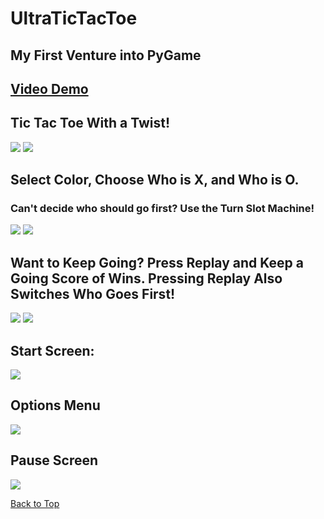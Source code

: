 # UltraTicTacToe
<h2>My First Venture into PyGame</h2>
<h2><a href = https://youtu.be/6Z0q6zOtsIk>Video Demo</a></h2>





<h2> Tic Tac Toe With a Twist! </h2>

<img src= https://github.com/JFraire1/UltraTicTacToe/blob/main/githubImages/gameScreen2.png>

<img src= https://github.com/JFraire1/UltraTicTacToe/blob/main/githubImages/gameScreen1.png>





<h2> Select Color, Choose Who is X, and Who is O.</h2> 
<h3> Can't decide who should go first? Use the Turn Slot Machine!</h3>

 
<img src= https://github.com/JFraire1/UltraTicTacToe/blob/main/githubImages/colorSelect1.png> 

<img src= https://github.com/JFraire1/UltraTicTacToe/blob/main/githubImages/colorSelect2.png>





<h2>Want to Keep Going? Press Replay and Keep a Going Score of Wins. Pressing Replay Also Switches Who Goes First!</h2>

<img src= https://github.com/JFraire1/UltraTicTacToe/blob/main/githubImages/endScreen.png>

<img src= https://github.com/JFraire1/UltraTicTacToe/blob/main/githubImages/gameScreen2.png>





<h2> Start Screen: </h2>

<img src= https://github.com/JFraire1/UltraTicTacToe/blob/main/githubImages/startScreen.png>





<h2> Options Menu </h2>

<img src= https://github.com/JFraire1/UltraTicTacToe/blob/main/githubImages/optionsMenu.png>





<h2> Pause Screen </h2>

<img src= https://github.com/JFraire1/UltraTicTacToe/blob/main/githubImages/pauseScreen.png>








<a href = https://youtu.be/6Z0q6zOtsIk>Back to Top</a>



  
  

